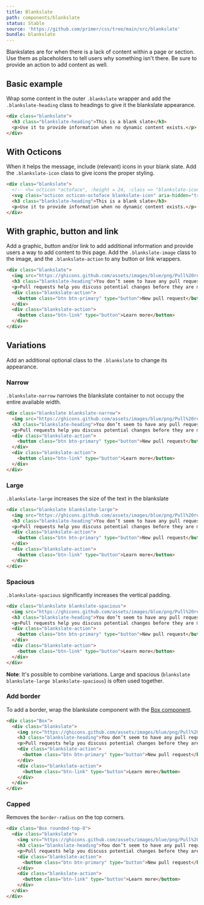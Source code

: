 ```yaml
---
title: Blankslate
path: components/blankslate
status: Stable
source: 'https://github.com/primer/css/tree/main/src/blankslate'
bundle: blankslate
---
```


Blankslates are for when there is a lack of content within a page or section. Use them as placeholders to tell users why something isn't there. Be sure to provide an action to add content as well.

## Basic example

Wrap some content in the outer `.blankslate` wrapper and add the `.blankslate-heading` class to headings to give it the blankslate appearance.

```html live
<div class="blankslate">
  <h3 class="blankslate-heading">This is a blank slate</h3>
  <p>Use it to provide information when no dynamic content exists.</p>
</div>
```

## With Octicons

When it helps the message, include (relevant) icons in your blank slate. Add the `.blankslate-icon` class to give icons the proper styling.

```html live
<div class="blankslate">
  <!-- <%= octicon "octoface", :height = 24, :class => "blankslate-icon" %> -->
  <svg class="octicon octicon-octoface blankslate-icon" aria-hidden="true" xmlns="http://www.w3.org/2000/svg" viewBox="0 0 24 24" width="24" height="24"><path d="M7.75 11c-.69 0-1.25.56-1.25 1.25v1.5a1.25 1.25 0 102.5 0v-1.5C9 11.56 8.44 11 7.75 11zm1.27 4.5a.469.469 0 01.48-.5h5a.47.47 0 01.48.5c-.116 1.316-.759 2.5-2.98 2.5s-2.864-1.184-2.98-2.5zm7.23-4.5c-.69 0-1.25.56-1.25 1.25v1.5a1.25 1.25 0 102.5 0v-1.5c0-.69-.56-1.25-1.25-1.25z"></path><path fill-rule="evenodd" d="M21.255 3.82a1.725 1.725 0 00-2.141-1.195c-.557.16-1.406.44-2.264.866-.78.386-1.647.93-2.293 1.677A18.442 18.442 0 0012 5c-.93 0-1.784.059-2.569.17-.645-.74-1.505-1.28-2.28-1.664a13.876 13.876 0 00-2.265-.866 1.725 1.725 0 00-2.141 1.196 23.645 23.645 0 00-.69 3.292c-.125.97-.191 2.07-.066 3.112C1.254 11.882 1 13.734 1 15.527 1 19.915 3.13 23 12 23c8.87 0 11-3.053 11-7.473 0-1.794-.255-3.647-.99-5.29.127-1.046.06-2.15-.066-3.125a23.652 23.652 0 00-.689-3.292zM20.5 14c.5 3.5-1.5 6.5-8.5 6.5s-9-3-8.5-6.5c.583-4 3-6 8.5-6s7.928 2 8.5 6z"></path></svg>
  <h3 class="blankslate-heading">This is a blank slate</h3>
  <p>Use it to provide information when no dynamic content exists.</p>
</div>
```

## With graphic, button and link

Add a graphic, button and/or link to add additional information and provide users a way to add content to this page. Add the `.blankslate-image` class to the image, and the `.blankslate-action` to any button or link wrappers.

```html live
<div class="blankslate">
  <img src="https://ghicons.github.com/assets/images/blue/png/Pull%20request.png" alt="" class="blankslate-image" />
  <h3 class="blankslate-heading">You don’t seem to have any pull requests.</h3>
  <p>Pull requests help you discuss potential changes before they are merged into the base branch.</p>
  <div class="blankslate-action">
    <button class="btn btn-primary" type="button">New pull request</button>
  </div>
  <div class="blankslate-action">
    <button class="btn-link" type="button">Learn more</button>
  </div>
</div>
```

## Variations

Add an additional optional class to the `.blankslate` to change its appearance.

### Narrow

`.blankslate-narrow` narrows the blankslate container to not occupy the entire available width.

```html live
<div class="blankslate blankslate-narrow">
  <img src="https://ghicons.github.com/assets/images/blue/png/Pull%20request.png" alt="" class="blankslate-image" />
  <h3 class="blankslate-heading">You don’t seem to have any pull requests.</h3>
  <p>Pull requests help you discuss potential changes before they are merged into the base branch.</p>
  <div class="blankslate-action">
    <button class="btn btn-primary" type="button">New pull request</button>
  </div>
  <div class="blankslate-action">
    <button class="btn-link" type="button">Learn more</button>
  </div>
</div>
```

### Large

`.blankslate-large` increases the size of the text in the blankslate

```html live
<div class="blankslate blankslate-large">
  <img src="https://ghicons.github.com/assets/images/blue/png/Pull%20request.png" alt="" class="blankslate-image" />
  <h3 class="blankslate-heading">You don’t seem to have any pull requests.</h3>
  <p>Pull requests help you discuss potential changes before they are merged into the base branch.</p>
  <div class="blankslate-action">
    <button class="btn btn-primary" type="button">New pull request</button>
  </div>
  <div class="blankslate-action">
    <button class="btn-link" type="button">Learn more</button>
  </div>
</div>
```

### Spacious

`.blankslate-spacious` significantly increases the vertical padding.

```html live
<div class="blankslate blankslate-spacious">
  <img src="https://ghicons.github.com/assets/images/blue/png/Pull%20request.png" alt="" class="blankslate-image" />
  <h3 class="blankslate-heading">You don’t seem to have any pull requests.</h3>
  <p>Pull requests help you discuss potential changes before they are merged into the base branch.</p>
  <div class="blankslate-action">
    <button class="btn btn-primary" type="button">New pull request</button>
  </div>
  <div class="blankslate-action">
    <button class="btn-link" type="button">Learn more</button>
  </div>
</div>
```

**Note**: It's possible to combine variations. Large and spacious (`blankslate blankslate-large blankslate-spacious`) is often used together.

### Add border

To add a border, wrap the blankslate component with the [Box component](/components/box).

```html live
<div class="Box">
  <div class="blankslate">
    <img src="https://ghicons.github.com/assets/images/blue/png/Pull%20request.png" alt="" class="blankslate-image" />
    <h3 class="blankslate-heading">You don’t seem to have any pull requests.</h3>
    <p>Pull requests help you discuss potential changes before they are merged into the base branch.</p>
    <div class="blankslate-action">
      <button class="btn btn-primary" type="button">New pull request</button>
    </div>
    <div class="blankslate-action">
      <button class="btn-link" type="button">Learn more</button>
    </div>
  </div>
</div>
```

### Capped

Removes the `border-radius` on the top corners.

```html live
<div class="Box rounded-top-0">
  <div class="blankslate">
    <img src="https://ghicons.github.com/assets/images/blue/png/Pull%20request.png" alt="" class="blankslate-image" />
    <h3 class="blankslate-heading">You don’t seem to have any pull requests.</h3>
    <p>Pull requests help you discuss potential changes before they are merged into the base branch.</p>
    <div class="blankslate-action">
      <button class="btn btn-primary" type="button">New pull request</button>
    </div>
    <div class="blankslate-action">
      <button class="btn-link" type="button">Learn more</button>
    </div>
  </div>
</div>
```
